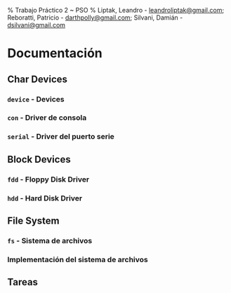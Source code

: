 % Trabajo Práctico 2 ~ PSO
% Liptak, Leandro - leandroliptak@gmail.com; Reboratti, Patricio - darthpolly@gmail.com; Silvani, Damián - dsilvani@gmail.com

Documentación
=============

Char Devices
------------

### `device` - Devices

### `con` - Driver de consola

### `serial` - Driver del puerto serie

Block Devices
-------------

### `fdd` - Floppy Disk Driver

### `hdd` - Hard Disk Driver

File System
-----------

### `fs` - Sistema de archivos

### Implementación del sistema de archivos

Tareas
------

